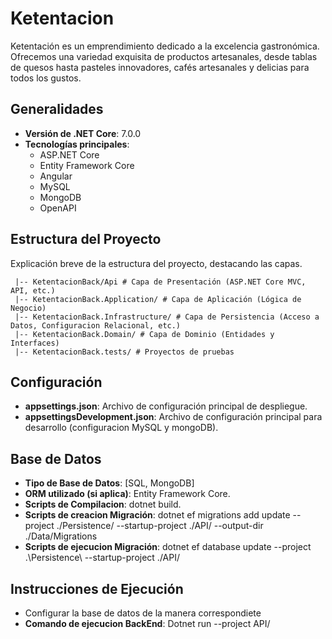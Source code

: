 # Ketentacion

Ketentación es un emprendimiento dedicado a la excelencia gastronómica. Ofrecemos una variedad exquisita de productos artesanales, desde tablas de quesos hasta pasteles innovadores, cafés artesanales y delicias para todos los gustos.

## Generalidades

- **Versión de .NET Core**: 7.0.0
- **Tecnologías principales**:
  - ASP.NET Core
  - Entity Framework Core
  - Angular
  - MySQL
  - MongoDB
  - OpenAPI

## Estructura del Proyecto

Explicación breve de la estructura del proyecto, destacando las capas.


```
 |-- KetentacionBack/Api # Capa de Presentación (ASP.NET Core MVC, API, etc.)
 |-- KetentacionBack.Application/ # Capa de Aplicación (Lógica de Negocio)
 |-- KetentacionBack.Infrastructure/ # Capa de Persistencia (Acceso a Datos, Configuracion Relacional, etc.)
 |-- KetentacionBack.Domain/ # Capa de Dominio (Entidades y Interfaces)
 |-- KetentacionBack.tests/ # Proyectos de pruebas
```



## Configuración

- **appsettings.json**: Archivo de configuración principal de despliegue.
- **appsettingsDevelopment.json**: Archivo de configuración principal para desarrollo (configuracion MySQL y mongoDB).

## Base de Datos

- **Tipo de Base de Datos**: [SQL, MongoDB]
- **ORM utilizado (si aplica)**: Entity Framework Core.
- **Scripts de Compilacion**: dotnet build.
- **Scripts de creacion Migración**: dotnet ef migrations add update --project ./Persistence/ --startup-project ./API/ --output-dir ./Data/Migrations
- **Scripts de ejecucion Migración**: dotnet ef database update --project .\Persistence\ --startup-project ./API/

## Instrucciones de Ejecución

- Configurar la base de datos de la manera correspondiete
- **Comando de ejecucion BackEnd**: Dotnet run --project API/ 